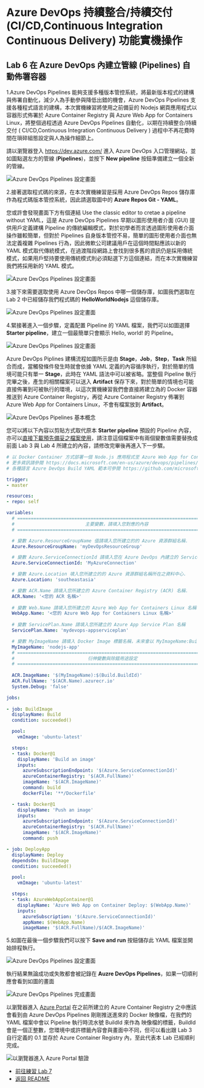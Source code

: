 # Azure DevOps 持續整合/持續交付 (CI/CD,Continuous Integration Continuous Delivery) 功能實機操作

## Lab 6 在 Azure DevOps 內建立管線 (Pipelines) 自動佈署容器

1.Azure DevOps Pipelines 能夠支援多種版本管控系統，將最新版本程式的建構與佈署自動化，減少人為手動參與降低出錯的機會，Azure DevOps Pipelines 支援各種程式語言的建構，本次實機練習將使用之前備妥的 Nodejs 網頁應用程式以容器形式佈署於 Azure Container Registry 與 Azure Web App for Containers Linux，將整個過程透過 Azure DevOps Pipelines 自動化，以期在持續整合/持續交付 ( CI/CD,Continuous Integration Continuous Delivery ) 過程中不再花費時間在瑣碎組態設定與人為操作細節上。

請以瀏覽器登入 https://dev.azure.com/ 進入 Azure DevOps 入口管理網站，並如圖點選左方的管線 (**Pipelines**)，並按下 **New pipeline** 按鈕準備建立一個全新的管線。

![Azure DevOps Pipelines 設定畫面](images/pipelines1.png)

2.接著選取程式碼的來源，在本次實機練習是採用 Azure DevOps Repos 儲存庫作為程式碼版本管控系統，因此請選取圖中的 **Azure Repos Git - YAML**。

您或許會發現畫面下方有個連結 Use the classic editor to cretae a pipeline without YAML，這是 Azure DevOps Pipelines 早期以圖形使用者介面 (GUI) 提供用戶定義建構 Pipeline 的傳統編輯模式，對於初學者而言透過圖形使用者介面操作雖較簡單，但對於 Pipelines 自身版本管控不易，簡單的圖形使用者介面也無法定義複雜 Pipelines 行為，因此微軟公司建議用戶在這個時間點應該以新的 YAML 模式取代傳統模式，在過渡階段網路上會找到很多舊的資訊仍是採用傳統模式，如果用戶堅持要使用傳統模式則必須點選下方這個連結，而在本次實機練習我們將採用新的 YAML 模式。

![Azure DevOps Pipelines 設定畫面](images/pipelines2.png)


3.接下來需要選取使用 Azure DevOps Repos 中哪一個儲存庫，如圖我們選取在 Lab 2 中已經儲存我們程式碼的 **HelloWorldNodejs** 這個儲存庫。

![Azure DevOps Pipelines 設定畫面](images/pipelines3.png)

4.緊接著進入一個步驟，定義配置 Pipeline 的 YAML 檔案，我們可以如圖選擇 **Starter pipeline**，建立一個最簡單只會顯示 Hello, world! 的 Pipeline。

![Azure DevOps Pipelines 設定畫面](images/pipelines4.png)

Azure DevOps Piplines 建構流程如圖所示是由 **Stage**，**Job**，**Step**，**Task** 所組合而成，當觸發條件發生時就會依據 YAML 定義的內容循序執行，對於簡單的情境可能只有單一 **Stage**，此時在 YAML 語法中可以被省略。當整個 Pipeline 執行完畢之後，產生的相關檔案可以送入 **Artifact** 保存下來，對於簡單的情境也可能直接佈署到可被執行的環境，以這次實機練習我們會直接將建立為的 Docker 容器推送到 Azure Container Registry，再從 Azure Container Registry 佈署到 Azure Web App for Containers Linux，不會有檔案放到 **Artifact**。

![Azure DevOps Pipelines 基本概念](images/pipelines-overview.png)

您可以將以下內容以剪貼方式取代原本 **Starter pipeline** 預設的 Pipeline 內容，亦可以[直接下載預先備妥之檔案使用](HelloWorldNodejs/azure-pipelines.yml)，請注意這個檔案中有兩個變數值需要替換成前面 Lab 3 與 Lab 4 所建立的內容，請修改完畢後再進入下一步驟。

```yaml
# 以 Docker Container 方式部署一個 Node.js 應用程式至 Azure Web App for Containers Linux
# 更多資訊請參閱 https://docs.microsoft.com/en-us/azure/devops/pipelines/tasks/deploy/azure-rm-web-app-deployment
# 各種語言 Azure DevOps Build YAML 範本可參閱 https://github.com/microsoft/azure-pipelines-yaml/tree/master/templates

trigger:
- master

resources:
- repo: self

variables:
  # ========================================================================
  #                          主要變數，請填入您對應的內容
  # ========================================================================

  # 變數 Azure.ResourceGroupName 值請填入您所建立的的 Azure 資源群組名稱.
  Azure.ResourceGroupName: 'myDevOpsResourceGroup'

  # 變數 Azure.ServiceConnectionId 請填入您在 Azure DevOps 內建立的 Service connections 名稱.
  Azure.ServiceConnectionId: 'MyAzureConnection'

  # 變數 Azure.Location 填入您所建立的的 Azure 資源群組名稱所在之資料中心.
  Azure.Location: 'southeastasia'

  # 變數 ACR.Name 請填入您所建立的 Azure Container Registry (ACR) 名稱.
  ACR.Name: '<您的 ACR 名稱>'
  
  # 變數 Web.Name 請填入您所建立的 Azure Web App for Containers Linux 名稱
  WebApp.Name: '<您的 Azure Web App for Containers Linux 名稱>'
  
  # 變數 ServicePlan.Name 請填入您所建立的 Azure App Service Plan 名稱
  ServicePlan.Name: 'mydevops-appserviceplan'

  # 變數 MyImageName 請填入 Docker Image 標籤名稱，未來會以 MyImageName:Build# 方式放在 ACR 內
  MyImageName: 'nodejs-app'
  # ========================================================================
  #                           衍伸變數與除錯用途設定
  # ========================================================================
  
  ACR.ImageName: '$(MyImageName):$(Build.BuildId)'
  ACR.FullName: '$(ACR.Name).azurecr.io'
  System.Debug: 'false'

jobs:
 
- job: BuildImage
  displayName: Build
  condition: succeeded()

  pool:
    vmImage: 'ubuntu-latest'

  steps:
  - task: Docker@1
    displayName: 'Build an image'
    inputs:
      azureSubscriptionEndpoint: '$(Azure.ServiceConnectionId)'
      azureContainerRegistry: '$(ACR.FullName)'
      imageName: '$(ACR.ImageName)'
      command: build
      dockerFile: '**/Dockerfile'

  - task: Docker@1
    displayName: 'Push an image'
    inputs:
      azureSubscriptionEndpoint: '$(Azure.ServiceConnectionId)'
      azureContainerRegistry: '$(ACR.FullName)'
      imageName: '$(ACR.ImageName)'
      command: push

- job: DeployApp
  displayName: Deploy
  dependsOn: BuildImage
  condition: succeeded()

  pool:
    vmImage: 'ubuntu-latest'

  steps:
  - task: AzureWebAppContainer@1
    displayName: 'Azure Web App on Container Deploy: $(WebApp.Name)'
    inputs:
      azureSubscription: '$(Azure.ServiceConnectionId)'
      appName: $(WebApp.Name)
      imageName: '$(ACR.FullName)/$(ACR.ImageName)'

```
5.如圖在最後一個步驟我們可以按下 **Save and run** 按鈕儲存此 YAML 檔案並開始排程執行。

![Azure DevOps Pipelines 設定畫面](images/pipelines5.png)

執行結果無論成功或失敗都會被記錄在 **Auzre DevOps Pipelines**，如果一切順利應會看到如圖的畫面

![Azure DevOps Pipelines 完成畫面](images/build-result1.png)

以瀏覽器進入 [Azure Portal](https://portal.azure.com) 在之前所建立的 Azure Container Registry 之中應該會看到由 Azure DevOps Pipelines 剛剛推送進來的 Docker 映像檔，在我們的 YAML 檔案中會以 Pipeline 執行時流水號 BuildId 來作為 映像檔的標籤，BuildId 會是一個正整數，您環境中或許標籤內容會與畫面中不同，但可以看出跟 Lab 3 自行定義的 0.1 並存於 Azure Container Registry 內，至此代表本 Lab 已經順利完成。

![以瀏覽器進入 Azure Portal 驗證](images/build-result2.png)


* [前往練習 Lab 7](Labs-07.md)
* [返回 README](README.md)